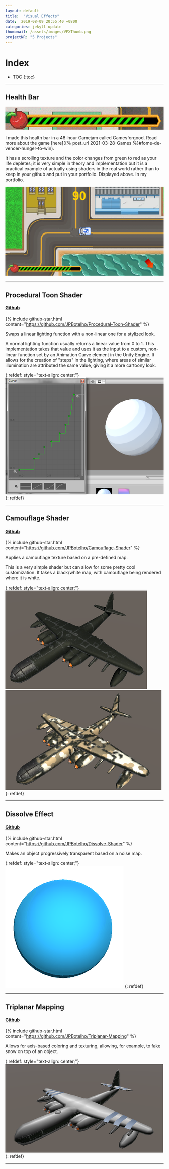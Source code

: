 ```yaml
---
layout: default
title:  "Visual Effects"
date:  2019-08-09 20:55:40 +0800
categories: jekyll update
thumbnail: /assets/images/VFXThumb.png
projectNR: "5 Projects"
---
```


<script async defer src="https://buttons.github.io/buttons.js"></script>



# Index
* TOC
{:toc}

---

## Health Bar
![Test](/assets/images/AnimatedBar.gif "Image")

I made this health bar in a 48-hour Gamejam called Gamesforgood. Read more about the game [here]({% post_url 2021-03-28-Games %}#fome-de-vencer-hunger-to-win).

It has a scrolling texture and the color changes from green to red as your life depletes; it is very simple in theory and implementation but it is a practical example of actually using shaders in the real world rather than to keep in your github and put in your portfolio. Displayed above. In my portfolio.

![Test](/assets/images/FomeDeVencer2.png "Image")


---

## Procedural Toon Shader
#### [Github](https://github.com/JPBotelho/Procedural-Toon-Shader)
{% include github-star.html content="https://github.com/JPBotelho/Procedural-Toon-Shader" %} 

Swaps a linear lighting function with a non-linear one for a stylized look.

A normal lighting function usually returns a linear value from 0 to 1. This implementation takes that value and uses it as the input to a custom, non-linear function set by an Animation Curve element in the Unity Engine. It allows for the creation of "steps" in the lighting, where areas of similar illumination are attributed the same value, giving it a more cartoony look.

{:refdef: style="text-align: center;"}
![Test](/assets/images/ProcToonShader.png "Image")
{: refdef}

----



## Camouflage Shader
#### [Github](https://github.com/JPBotelho/Camouflage-Shader)
{% include github-star.html content="https://github.com/JPBotelho/Camouflage-Shader" %} 


Applies a camouflage texture based on a pre-defined map.

This is a very simple shader but can allow for some pretty cool customization. It takes a black/white map, with camouflage being rendered where it is white. 

{:refdef: style="text-align: center;"}
![Test](/assets/images/Camo2.png "Image")
![Test](/assets/images/Camo1.png "Image")
{: refdef}

---


## Dissolve Effect
#### [Github](https://github.com/JPBotelho/Dissolve-Shader)
{% include github-star.html content="https://github.com/JPBotelho/Dissolve-Shader" %} 

Makes an object progressively transparent based on a noise map.


{:refdef: style="text-align: center;"}
![Test](/assets/images/Dissolve.gif "Image")
{: refdef}

---


## Triplanar Mapping
#### [Github](https://github.com/JPBotelho/Triplanar-Mapping)
{% include github-star.html content="https://github.com/JPBotelho/Triplanar-Mapping" %} 

Allows for axis-based coloring and texturing, allowing, for example, to fake snow on top of an object.

{:refdef: style="text-align: center;"}
![Test](/assets/images/Triplanar.png "Image")
{: refdef}

---






